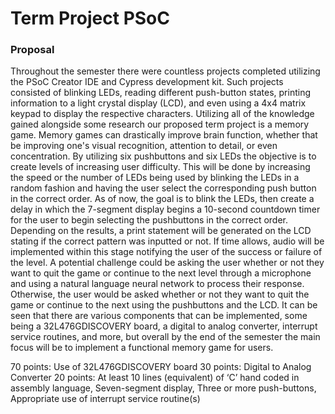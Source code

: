 # Term Project PSoC

### Proposal
Throughout the semester there were countless projects completed utilizing the PSoC Creator IDE and Cypress development kit. Such projects consisted of blinking LEDs, reading different push-button states, printing information to a light crystal display (LCD), and even using a 4x4 matrix keypad to display the respective characters. Utilizing all of the knowledge gained alongside some research our proposed term project is a memory game. Memory games can drastically improve brain function, whether that be improving one's visual recognition, attention to detail, or even concentration. By utilizing six pushbuttons and six LEDs the objective is to create levels of increasing user difficulty. This will be done by increasing the speed or the number of LEDs being used by blinking the LEDs in a random fashion and having the user select the corresponding push button in the correct order. As of now, the goal is to blink the LEDs, then create a delay in which the 7-segment display begins a 10-second countdown timer for the user to begin selecting the pushbuttons in the correct order. Depending on the results, a print statement will be generated on the LCD stating if the correct pattern was inputted or not. If time allows, audio will be implemented within this stage notifying the user of the success or failure of the level. A potential challenge could be asking the user whether or not they want to quit the game or continue to the next level through a microphone and using a natural language neural network to process their response. Otherwise, the user would be asked whether or not they want to quit the game or continue to the next using the pushbuttons and the LCD. It can be seen that there are various components that can be implemented, some being a 32L476GDISCOVERY board, a digital to analog converter, interrupt service routines, and more, but overall by the end of the semester the main focus will be to implement a functional memory game for users.


70 points: Use of 32L476GDISCOVERY board
30 points: Digital to Analog Converter 
20 points: At least 10 lines (equivalent) of ‘C’ hand coded in assembly language, Seven-segment display, Three or more push-buttons, Appropriate use of interrupt service routine(s)
